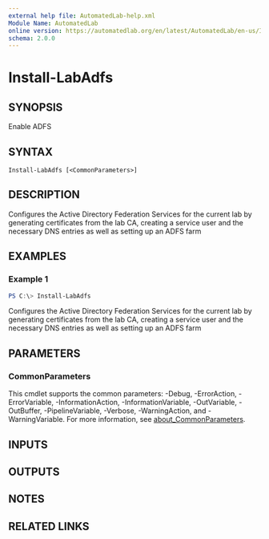 ```yaml
---
external help file: AutomatedLab-help.xml
Module Name: AutomatedLab
online version: https://automatedlab.org/en/latest/AutomatedLab/en-us/Install-LabAdfs
schema: 2.0.0
---
```


# Install-LabAdfs

## SYNOPSIS
Enable ADFS

## SYNTAX

```
Install-LabAdfs [<CommonParameters>]
```

## DESCRIPTION
Configures the Active Directory Federation Services for the current lab by generating certificates from the lab CA, creating a service user and the necessary DNS entries as well as setting up an ADFS farm

## EXAMPLES

### Example 1
```powershell
PS C:\> Install-LabAdfs
```

Configures the Active Directory Federation Services for the current lab by generating certificates from the lab CA, creating a service user and the necessary DNS entries as well as setting up an ADFS farm

## PARAMETERS

### CommonParameters
This cmdlet supports the common parameters: -Debug, -ErrorAction, -ErrorVariable, -InformationAction, -InformationVariable, -OutVariable, -OutBuffer, -PipelineVariable, -Verbose, -WarningAction, and -WarningVariable. For more information, see [about_CommonParameters](http://go.microsoft.com/fwlink/?LinkID=113216).

## INPUTS

## OUTPUTS

## NOTES

## RELATED LINKS

